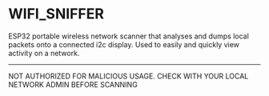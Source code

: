 # WIFI_SNIFFER
ESP32 portable wireless network scanner that analyses and dumps local packets onto a connected i2c display. Used to easily and quickly view activity on a network.
<hr/>
NOT AUTHORIZED FOR MALICIOUS USAGE. CHECK WITH YOUR LOCAL NETWORK ADMIN BEFORE SCANNING <br/>